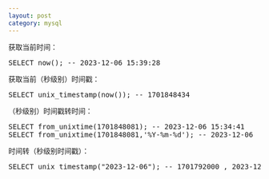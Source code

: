 ```yaml
---
layout: post
category: mysql
---
```


获取当前时间：
<pre>
SELECT now(); -- 2023-12-06 15:39:28
</pre>
获取当前（秒级别）时间戳：
<pre>
SELECT unix_timestamp(now()); -- 1701848434
<pre>
（秒级别）时间戳转时间：
<pre>
SELECT from_unixtime(1701848081); -- 2023-12-06 15:34:41
SELECT from_unixtime(1701848081,'%Y-%m-%d'); -- 2023-12-06
<pre>
时间转（秒级别时间戳）：
<pre>
SELECT unix_timestamp("2023-12-06"); -- 1701792000 , 2023-12-06 00:00:00
</pre>
